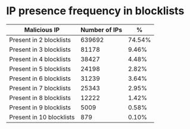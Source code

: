 # IP presence frequency in blocklists
| Malicious IP | Number of IPs | % |
|----|----|----|
| Present in 2 blocklists | 639692 | 74.54% |
| Present in 3 blocklists | 81178 | 9.46% |
| Present in 4 blocklists | 38427 | 4.48% |
| Present in 5 blocklists | 24198 | 2.82% |
| Present in 6 blocklists | 31239 | 3.64% |
| Present in 7 blocklists | 25343 | 2.95% |
| Present in 8 blocklists | 12222 | 1.42% |
| Present in 9 blocklists | 5009 | 0.58% |
| Present in 10 blocklists | 879 | 0.10% |
